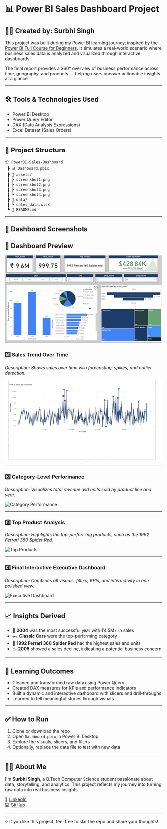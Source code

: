 # 📊 Power BI Sales Dashboard Project

## 👩‍💻 Created by: Surbhi Singh

This project was built during my Power BI learning journey, inspired by the [Power BI Full Course for Beginners](https://youtu.be/bQ-HTp-tx40). It simulates a real-world scenario where business sales data is analyzed and visualized through interactive dashboards.

The final report provides a 360° overview of business performance across time, geography, and products — helping users uncover actionable insights at a glance.

---

## 🛠 Tools & Technologies Used

- Power BI Desktop  
- Power Query Editor  
- DAX (Data Analysis Expressions)  
- Excel Dataset (Sales Orders)

---

## 📁 Project Structure

```
📦 PowerBI-Sales-Dashboard
 ┣ 📊 Dashboard.pbix
 ┣ 📂 assets/
 ┃ ┣ screenshot1.png
 ┃ ┣ screenshot2.png
 ┃ ┣ screenshot3.png
 ┃ ┗ screenshot4.png
 ┣ 📂 data/
 ┃ ┗ sales_data.xlsx
 ┗ 📄 README.md
```

---

## 📸 Dashboard Screenshots




## 📸 Dashboard Preview

![Sales Dashboard Screenshot](https://github.com/Surbhi28singh/Sales_insight_dashboard/blob/main/Screenshot%202025-08-05%20215308.png?raw=true)

### 1️⃣ Sales Trend Over Time  
_Description: Shows sales over time with forecasting, spikes, and outlier detection._

![Dashboard Screenshot 2](https://github.com/Surbhi28singh/Sales_insight_dashboard/blob/main/Screenshot%202025-08-05%20215419.png?raw=true)

---

### 2️⃣ Category-Level Performance  
_Description: Visualizes total revenue and units sold by product line and year._

![Category Performance](./assets/screenshot2.png)

---

### 3️⃣ Top Product Analysis  
_Description: Highlights the top-performing products, such as the 1992 Ferrari 360 Spider Red._

![Top Products](./assets/screenshot3.png)

---

### 4️⃣ Final Interactive Executive Dashboard  
_Description: Combines all visuals, filters, KPIs, and interactivity in one polished view._

![Executive Dashboard](./assets/screenshot4.png)

---

## 📈 Insights Derived

- 📅 **2004** was the most successful year with ₹4.5M+ in sales  
- 🏎️ **Classic Cars** were the top-performing category  
- 🚗 **1992 Ferrari 360 Spider Red** had the highest sales and units  
- 📉 **2005** showed a sales decline, indicating a potential business concern  

---

## 🎯 Learning Outcomes

- Cleaned and transformed raw data using Power Query  
- Created DAX measures for KPIs and performance indicators  
- Built a dynamic and interactive dashboard with slicers and drill-throughs  
- Learned to tell meaningful stories through visuals  

---

## ✅ How to Run

1. Clone or download the repo  
2. Open `Dashboard.pbix` in Power BI Desktop  
3. Explore the visuals, slicers, and filters  
4. Optionally, replace the data file to test with new data  

---

## 🙋‍♀️ About Me

I'm **Surbhi Singh**, a B.Tech Computer Science student passionate about data, storytelling, and analytics. This project reflects my journey into turning raw data into real business insights.

📌 [LinkedIn](https://www.linkedin.com/in/surbhi-singh-720113297/)  
💻 [GitHub](https://github.com/Surbhi28singh)

---

⭐ If you like this project, feel free to star the repo and share your thoughts!
